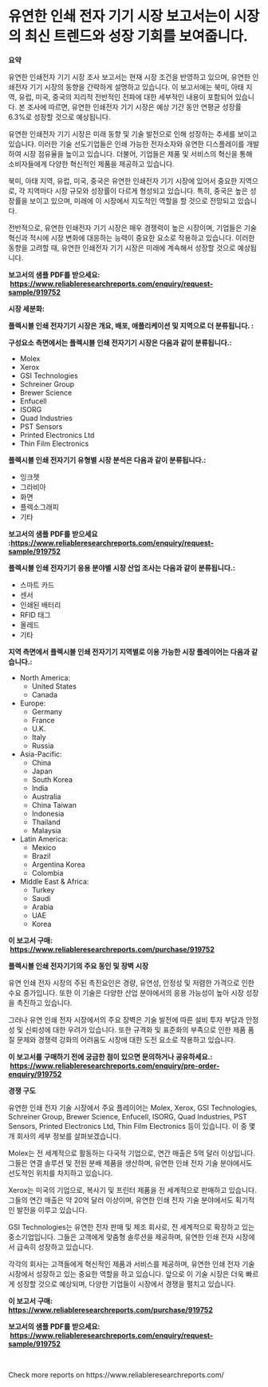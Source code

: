<p><h1>유연한 인쇄 전자 기기 시장 보고서는이 시장의 최신 트렌드와 성장 기회를 보여줍니다.</h1></p><p><strong>요약</strong></p>
<p><p>유연한 인쇄전자 기기 시장 조사 보고서는 현재 시장 조건을 반영하고 있으며, 유연한 인쇄전자 기기 시장의 동향을 간략하게 설명하고 있습니다. 이 보고서에는 북미, 아태 지역, 유럽, 미국, 중국의 지리적 전반적인 전파에 대한 세부적인 내용이 포함되어 있습니다. 본 조사에 따르면, 유연한 인쇄전자 기기 시장은 예상 기간 동안 연평균 성장률 6.3%로 성장할 것으로 예상됩니다.</p><p>유연한 인쇄전자 기기 시장은 미래 동향 및 기술 발전으로 인해 성장하는 추세를 보이고 있습니다. 이러한 기술 선도기업들은 인쇄 가능한 전자소자와 유연한 디스플레이를 개발하여 시장 점유율을 높이고 있습니다. 더불어, 기업들은 제품 및 서비스의 혁신을 통해 소비자들에게 다양한 혁신적인 제품을 제공하고 있습니다.</p><p>북미, 아태 지역, 유럽, 미국, 중국은 유연한 인쇄전자 기기 시장에 있어서 중요한 지역으로, 각 지역마다 시장 규모와 성장률이 다르게 형성되고 있습니다. 특히, 중국은 높은 성장률을 보이고 있으며, 미래에 이 시장에서 지도적인 역할을 할 것으로 전망되고 있습니다.</p><p>전반적으로, 유연한 인쇄전자 기기 시장은 매우 경쟁력이 높은 시장이며, 기업들은 기술 혁신과 적시에 시장 변화에 대응하는 능력이 중요한 요소로 작용하고 있습니다. 이러한 동향을 고려할 때, 유연한 인쇄전자 기기 시장은 미래에 계속해서 성장할 것으로 예상됩니다.</p></p>
<p><strong>보고서의 샘플 PDF를 받으세요: &nbsp;<a href="https://www.reliableresearchreports.com/enquiry/request-sample/919752">https://www.reliableresearchreports.com/enquiry/request-sample/919752</a></strong></p>
<p><strong>시장 세분화:</strong></p>
<p><strong> 플렉시블 인쇄 전자기기 시장은 개요, 배포, 애플리케이션 및 지역으로 더 분류됩니다. :</strong></p>
<p><strong>구성요소 측면에서는 플렉시블 인쇄 전자기기 시장은 다음과 같이 분류됩니다.:</strong></p>
<p><ul><li>Molex</li><li>Xerox</li><li>GSI Technologies</li><li>Schreiner Group</li><li>Brewer Science</li><li>Enfucell</li><li>ISORG</li><li>Quad Industries</li><li>PST Sensors</li><li>Printed Electronics Ltd</li><li>Thin Film Electronics</li></ul></p>
<p><strong> 플렉시블 인쇄 전자기기 유형별 시장 분석은 다음과 같이 분류됩니다.:</strong></p>
<p><ul><li>잉크젯</li><li>그라비아</li><li>화면</li><li>플렉소그래피</li><li>기타</li></ul></p>
<p><strong>보고서의 샘플 PDF를 받으세요 :<a href="https://www.reliableresearchreports.com/enquiry/request-sample/919752">https://www.reliableresearchreports.com/enquiry/request-sample/919752</a></strong></p>
<p><strong> 플렉시블 인쇄 전자기기 응용 분야별 시장 산업 조사는 다음과 같이 분류됩니다.:</strong></p>
<p><ul><li>스마트 카드</li><li>센서</li><li>인쇄된 배터리</li><li>RFID 태그</li><li>올레드</li><li>기타</li></ul></p>
<p><strong>지역 측면에서 플렉시블 인쇄 전자기기 지역별로 이용 가능한 시장 플레이어는 다음과 같습니다.:</strong></p>
<p><ul>
    <li>
        North America:
        <ul>
            <li>United States</li>
            <li>Canada</li>
        </ul>
    </li>
    <li>
        Europe:
        <ul>
            <li>Germany</li>
            <li>France</li>
            <li>U.K.</li>
            <li>Italy</li>
            <li>Russia</li>
        </ul>
    </li>
    <li>
        Asia-Pacific:
        <ul>
            <li>China</li>
            <li>Japan</li>
            <li>South Korea</li>
            <li>India</li>
            <li>Australia</li>
            <li>China Taiwan</li>
            <li>Indonesia</li>
            <li>Thailand</li>
            <li>Malaysia</li>
        </ul>
    </li>
    <li>
        Latin America:
        <ul>
            <li>Mexico</li>
            <li>Brazil</li>
            <li>Argentina Korea</li>
            <li>Colombia</li>
        </ul>
    </li>
    <li>
        Middle East & Africa:
        <ul>
            <li>Turkey</li>
            <li>Saudi</li>
            <li>Arabia</li>
            <li>UAE</li>
            <li>Korea</li>
        </ul>
    </li>
    </ul></p>
<p><strong>이 보고서 구매: &nbsp;<a href="https://www.reliableresearchreports.com/purchase/919752">https://www.reliableresearchreports.com/purchase/919752</a></strong></p>
<p><strong>플렉시블 인쇄 전자기기의 주요 동인 및 장벽 시장</strong></p>
<p><p>유연 인쇄 전자 시장의 주된 촉진요인은 경량, 유연성, 안정성 및 저렴한 가격으로 인한 수요 증가입니다. 또한 이 기술은 다양한 산업 분야에서의 응용 가능성이 높아 시장 성장을 촉진하고 있습니다.</p><p>그러나 유연 인쇄 전자 시장에서의 주요 장벽은 기술 발전에 따른 설비 투자 부담과 안정성 및 신뢰성에 대한 우려가 있습니다. 또한 규격화 및 표준화의 부족으로 인한 제품 품질 문제와 경쟁력 강화의 어려움도 시장에 대한 도전 요소로 작용하고 있습니다.</p></p>
<p><strong>이 보고서를 구매하기 전에 궁금한 점이 있으면 문의하거나 공유하세요.: &nbsp;<a href="https://www.reliableresearchreports.com/enquiry/pre-order-enquiry/919752">https://www.reliableresearchreports.com/enquiry/pre-order-enquiry/919752</a></strong></p>
<p><strong>경쟁 구도</strong></p>
<p><p>유연한 인쇄 전자 기술 시장에서 주요 플레이어는 Molex, Xerox, GSI Technologies, Schreiner Group, Brewer Science, Enfucell, ISORG, Quad Industries, PST Sensors, Printed Electronics Ltd, Thin Film Electronics 등이 있습니다. 이 중 몇 개 회사의 세부 정보를 살펴보겠습니다.</p><p>Molex는 전 세계적으로 활동하는 다국적 기업으로, 연간 매출은 5억 달러 이상입니다. 그들은 연결 솔루션 및 전원 분배 제품을 생산하며, 유연한 인쇄 전자 기술 분야에서도 선도적인 위치를 차지하고 있습니다.</p><p>Xerox는 미국의 기업으로, 복사기 및 프린터 제품을 전 세계적으로 판매하고 있습니다. 그들의 연간 매출은 약 20억 달러 이상이며, 유연한 인쇄 전자 기술 분야에서도 획기적인 발전을 이루고 있습니다.</p><p>GSI Technologies는 유연한 전자 판매 및 제조 회사로, 전 세계적으로 확장하고 있는 중소기업입니다. 그들은 고객에게 맞춤형 솔루션을 제공하며, 유연한 인쇄 전자 시장에서 급속히 성장하고 있습니다.</p><p>각각의 회사는 고객들에게 혁신적인 제품과 서비스를 제공하며, 유연한 인쇄 전자 기술 시장에서 성장하고 있는 중요한 역할을 하고 있습니다. 앞으로 이 기술 시장은 더욱 빠르게 성장할 것으로 예상되며, 다양한 기업들이 시장에서 경쟁을 펼치고 있습니다.</p></p>
<p><strong>이 보고서 구매: &nbsp; <a href="https://www.reliableresearchreports.com/purchase/919752">https://www.reliableresearchreports.com/purchase/919752</a></strong></p>
<p><strong>보고서의 샘플 PDF를 받으세요: &nbsp;<a href="https://www.reliableresearchreports.com/enquiry/request-sample/919752">https://www.reliableresearchreports.com/enquiry/request-sample/919752</a></strong><strong></strong></p>
<p>&nbsp;</p>
<p>Check more reports on https://www.reliableresearchreports.com/</p>